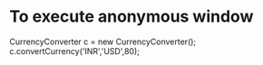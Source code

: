 # To execute anonymous window

CurrencyConverter c = new CurrencyConverter();
c.convertCurrency('INR','USD',80);
